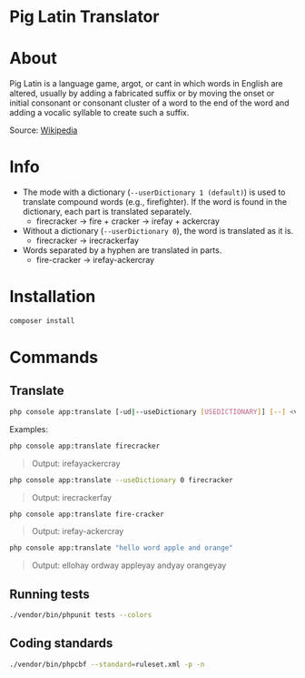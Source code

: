 # Pig Latin Translator

# About
Pig Latin is a language game, argot, or cant in which words in English are altered, usually by adding a fabricated suffix or by moving the onset or initial consonant or consonant cluster of a word to the end of the word and adding a vocalic syllable to create such a suffix.

Source: [Wikipedia](https://en.wikipedia.org/wiki/Pig_Latin)

# Info
- The mode with a dictionary (`--userDictionary 1 (default)`) is used to translate compound words (e.g., firefighter). If the word is found in the dictionary, each part is translated separately.
    - firecracker -> fire + cracker -> irefay + ackercray
- Without a dictionary (`--userDictionary 0`), the word is translated as it is.
    - firecracker -> irecrackerfay
- Words separated by a hyphen are translated in parts.
    - fire-cracker -> irefay-ackercray

# Installation
```bash
composer install
```

# Commands
## Translate
```bash
php console app:translate [-ud|--useDictionary [USEDICTIONARY]] [--] <value>
```
Examples:
```bash
php console app:translate firecracker
```
> Output: irefayackercray
```bash
php console app:translate --useDictionary 0 firecracker
```
> Output: irecrackerfay
```bash
php console app:translate fire-cracker
```
> Output: irefay-ackercray
```bash
php console app:translate "hello word apple and orange"
```
> Output: ellohay ordway appleyay andyay orangeyay

## Running tests
```bash
./vendor/bin/phpunit tests --colors
```

## Coding standards
```bash
./vendor/bin/phpcbf --standard=ruleset.xml -p -n
```

